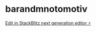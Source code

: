 # barandmnotomotiv

[Edit in StackBlitz next generation editor ⚡️](https://stackblitz.com/~/github.com/dualist1/barandmnotomotiv)